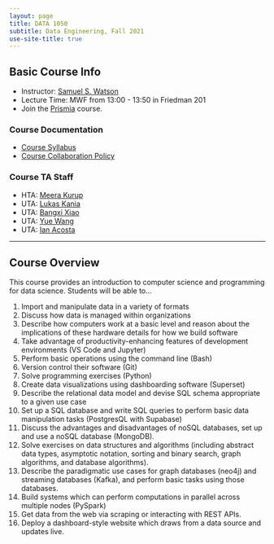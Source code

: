 ```yaml
---
layout: page
title: DATA 1050
subtitle: Data Engineering, Fall 2021
use-site-title: true
---
```


## Basic Course Info  

* Instructor: [Samuel S. Watson](mailto:sswatson@brown.edu)
* Lecture Time: MWF from 13:00 - 13:50 in Friedman 201
* Join the [Prismia](https://prismia.chat/projects/df0ad9ec-c39b-4e73-88aa-4823d7d553ee/join) course.

### Course Documentation
* [Course Syllabus](https://drive.google.com/file/d/1CQhwFKGDt_t-VyPiFvQ7s_JCHWQkm7Tq/view?usp=sharing)
* [Course Collaboration Policy](https://drive.google.com/file/d/1Qw_oouxe1o3tzr6ooB_6Q1ZoXcm-wTc6/view?usp=sharing)

### Course TA Staff
* HTA: [Meera Kurup](meera_kurup@brown.edu)
* UTA: [Lukas Kania](lukas_kania@brown.edu)
* UTA: [Bangxi Xiao](bangxi_xiao@brown.edu)
* UTA: [Yue Wang](yue_wang2@brown.edu)
* UTA: [Ian Acosta](ian_henry_acosta@brown.edu)

---

## Course Overview

This course provides an introduction to computer science and programming for data science. Students will be able to...

1. Import and manipulate data in a variety of formats
2. Discuss how data is managed within organizations
3. Describe how computers work at a basic level and reason about the implications of these hardware details for how we build software
4. Take advantage of productivity-enhancing features of development environments (VS Code and Jupyter)
5. Perform basic operations using the command line (Bash)
6. Version control their software (Git)
7. Solve programming exercises (Python)
8. Create data visualizations using dashboarding software (Superset)
9. Describe the relational data model and devise SQL schema appropriate to a given use case
10. Set up a SQL database and write SQL queries to perform basic data manipulation tasks (PostgresQL with Supabase)
11. Discuss the advantages and disadvantages of noSQL databases, set up and use a noSQL database (MongoDB).
12. Solve exercises on data structures and algorithms (including abstract data types, asymptotic notation, sorting and binary search, graph algorithms, and database algorithms).
13. Describe the paradigmatic use cases for graph databases (neo4j) and streaming databases (Kafka), and perform basic tasks using those databases.
14. Build systems which can perform computations in parallel across multiple nodes (PySpark)
15. Get data from the web via scraping or interacting with REST APIs.
16. Deploy a dashboard-style website which draws from a data source and updates live.
